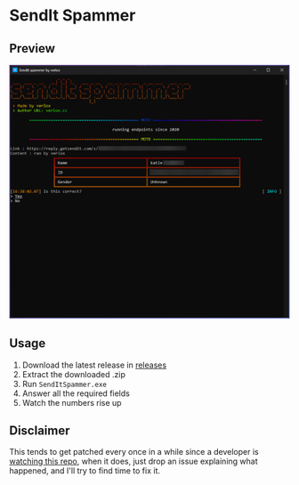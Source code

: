 # SendIt Spammer

## Preview
![fullscreen](https://github.com/verlox/SendIt-Spammer/blob/master/Previews/preview.png?raw=true)

## Usage
1. Download the latest release in [releases](https://github.com/verlox/SendIt-Spammer/releases)
2. Extract the downloaded .zip
3. Run `SendItSpammer.exe`
4. Answer all the required fields
5. Watch the numbers rise up

## Disclaimer
This tends to get patched every once in a while since a developer is [watching this repo](https://user-images.githubusercontent.com/83199049/178832103-7fe877df-6169-4c48-aa60-0fba1604ea3c.png), when it does, just drop an issue explaining what happened, and I'll try to find time to fix it.
